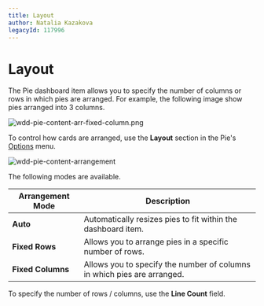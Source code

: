 ```yaml
---
title: Layout
author: Natalia Kazakova
legacyId: 117996
---
```

# Layout
The Pie dashboard item allows you to specify the number of columns or rows in which pies are arranged. For example, the following image show pies arranged into 3 columns.

![wdd-pie-content-arr-fixed-column.png](../../../../images/img125197.png)

To control how cards are arranged, use the **Layout** section in the Pie's [Options](../../ui-elements/dashboard-item-menu.md) menu.

![wdd-pie-content-arrangement](../../../../images/img125199.png)

The following modes are available.

| Arrangement Mode | Description |
|---|---|
| **Auto** | Automatically resizes pies to fit within the dashboard item. |
| **Fixed Rows** | Allows you to arrange pies in a specific number of rows. |
| **Fixed Columns** | Allows you to specify the number of columns in which pies are arranged. |

To specify the number of rows / columns, use the **Line Count** field.